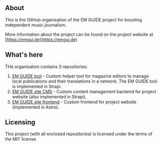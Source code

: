 ## About

This is the GitHub organisation of the EM GUIDE project for boosting independent music journalism. 

More information about the project can be found on the project website at [https://emgui.de](https://emgui.de)

## What's here

THe organisation contains 3 repositories:

1. [EM GUIDE tool](https://github.com/EM-GUIDE/em-guide-tool) - Custom helper tool for magazine editors to manage local publications and their translations in a network. The EM GUIDE tool is implemented in Strapi. 
2. [EM GUIDE site CMS](https://github.com/EM-GUIDE/em-guide-cms) - Custom content management backend for project website (also implemented in Strapi). 
3. [EM GUIDE site frontend](https://github.com/EM-GUIDE/em-guide-site) - Custom frontend for project website (implemented in Astro).

## Licensing

This project (with all enclosed repositories) is licensed under the terms of the MIT license.
